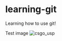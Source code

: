# learning-git

Learning how to use git!

Test image
![csgo_usp](https://user-images.githubusercontent.com/46630729/131064438-52a9fee8-ac5f-49d9-849f-729cbf52f4bd.jpg)





